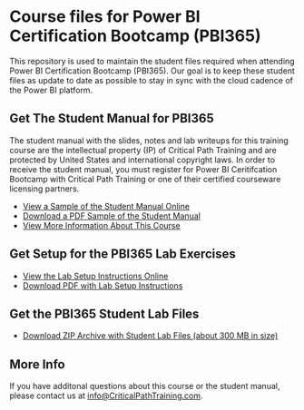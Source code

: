 
# Course files for Power BI Certification Bootcamp (PBI365)
This repository is used to maintain the student files required when attending Power BI Certification Bootcamp (PBI365). Our goal is to keep these student files as update to date as possible to stay in sync with the cloud cadence of the Power BI platform.

## Get The Student Manual for PBI365
The student manual with the slides, notes and lab writeups for this training course are the intellectual property (IP) of Critical Path Training and are protected by United States and international copyright laws. In order to receive the student manual, you must register for Power BI Ceritifcation Bootcamp with Critical Path Training or one of their certified courseware licensing partners. 
- [View a Sample of the Student Manual Online](https://github.com/CriticalPathTraining/PBI365/blob/master/StudentManualSample.pdf)
- [Download a PDF Sample of the Student Manual](https://github.com/CriticalPathTraining/PBI365/raw/master/StudentManualSample.pdf)
- [View More Information About This Course](https://www.criticalpathtraining.com/courses/power-bi/power-bi-bootcamp/)

## Get Setup for the PBI365 Lab Exercises
- [View the Lab Setup Instructions Online](https://github.com/CriticalPathTraining/PBI365/blob/master/About%20The%20Labs.pdf)
- [Download PDF with Lab Setup Instructions](https://github.com/CriticalPathTraining/PBI365/raw/master/About%20The%20Labs.pdf)

## Get the PBI365 Student Lab Files
- [Download ZIP Archive with Student Lab Files (about 300 MB in size)](https://github.com/CriticalPathTraining/PBI365/archive/master.zip)

## More Info
If you have additonal questions about this course or the student manual, please contact us at <info@CriticalPathTraining.com>.

